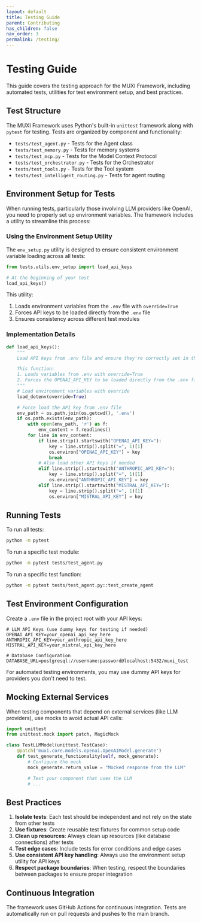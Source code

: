 ```yaml
---
layout: default
title: Testing Guide
parent: Contributing
has_children: false
nav_order: 3
permalink: /testing/
---
```


# Testing Guide

This guide covers the testing approach for the MUXI Framework, including automated tests, utilities for test environment setup, and best practices.

## Test Structure

The MUXI Framework uses Python's built-in `unittest` framework along with `pytest` for testing. Tests are organized by component and functionality:

- `tests/test_agent.py` - Tests for the Agent class
- `tests/test_memory.py` - Tests for memory systems
- `tests/test_mcp.py` - Tests for the Model Context Protocol
- `tests/test_orchestrator.py` - Tests for the Orchestrator
- `tests/test_tools.py` - Tests for the Tool system
- `tests/test_intelligent_routing.py` - Tests for agent routing

## Environment Setup for Tests

When running tests, particularly those involving LLM providers like OpenAI, you need to properly set up environment variables. The framework includes a utility to streamline this process:

### Using the Environment Setup Utility

The `env_setup.py` utility is designed to ensure consistent environment variable loading across all tests:

```python
from tests.utils.env_setup import load_api_keys

# At the beginning of your test
load_api_keys()
```

This utility:

1. Loads environment variables from the `.env` file with `override=True`
2. Forces API keys to be loaded directly from the `.env` file
3. Ensures consistency across different test modules

### Implementation Details

```python
def load_api_keys():
    """
    Load API keys from .env file and ensure they're correctly set in the environment.

    This function:
    1. Loads variables from .env with override=True
    2. Forces the OPENAI_API_KEY to be loaded directly from the .env file
    """
    # Load environment variables with override
    load_dotenv(override=True)

    # Force load the API key from .env file
    env_path = os.path.join(os.getcwd(), '.env')
    if os.path.exists(env_path):
        with open(env_path, 'r') as f:
            env_content = f.readlines()
        for line in env_content:
            if line.strip().startswith("OPENAI_API_KEY="):
                key = line.strip().split("=", 1)[1]
                os.environ["OPENAI_API_KEY"] = key
                break
            # Also load other API keys if needed
            elif line.strip().startswith("ANTHROPIC_API_KEY="):
                key = line.strip().split("=", 1)[1]
                os.environ["ANTHROPIC_API_KEY"] = key
            elif line.strip().startswith("MISTRAL_API_KEY="):
                key = line.strip().split("=", 1)[1]
                os.environ["MISTRAL_API_KEY"] = key
```

## Running Tests

To run all tests:

```bash
python -m pytest
```

To run a specific test module:

```bash
python -m pytest tests/test_agent.py
```

To run a specific test function:

```bash
python -m pytest tests/test_agent.py::test_create_agent
```

## Test Environment Configuration

Create a `.env` file in the project root with your API keys:

```
# LLM API Keys (use dummy keys for testing if needed)
OPENAI_API_KEY=your_openai_api_key_here
ANTHROPIC_API_KEY=your_anthropic_api_key_here
MISTRAL_API_KEY=your_mistral_api_key_here

# Database Configuration
DATABASE_URL=postgresql://username:password@localhost:5432/muxi_test
```

For automated testing environments, you may use dummy API keys for providers you don't need to test.

## Mocking External Services

When testing components that depend on external services (like LLM providers), use mocks to avoid actual API calls:

```python
import unittest
from unittest.mock import patch, MagicMock

class TestLLMModel(unittest.TestCase):
    @patch('muxi.core.models.openai.OpenAIModel.generate')
    def test_generate_functionality(self, mock_generate):
        # Configure the mock
        mock_generate.return_value = "Mocked response from the LLM"

        # Test your component that uses the LLM
        # ...
```

## Best Practices

1. **Isolate tests**: Each test should be independent and not rely on the state from other tests
2. **Use fixtures**: Create reusable test fixtures for common setup code
3. **Clean up resources**: Always clean up resources (like database connections) after tests
4. **Test edge cases**: Include tests for error conditions and edge cases
5. **Use consistent API key handling**: Always use the environment setup utility for API keys
6. **Respect package boundaries**: When testing, respect the boundaries between packages to ensure proper integration

## Continuous Integration

The framework uses GitHub Actions for continuous integration. Tests are automatically run on pull requests and pushes to the main branch.
